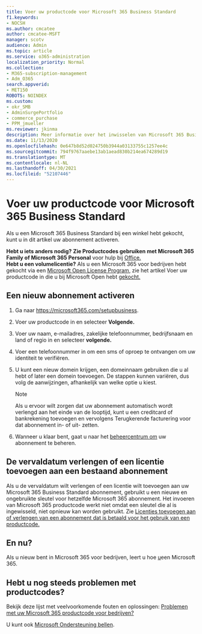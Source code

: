 ```yaml
---
title: Voer uw productcode voor Microsoft 365 Business Standard
f1.keywords:
- NOCSH
ms.author: cmcatee
author: cmcatee-MSFT
manager: scotv
audience: Admin
ms.topic: article
ms.service: o365-administration
localization_priority: Normal
ms.collection:
- M365-subscription-management
- Adm_O365
search.appverid:
- MET150
ROBOTS: NOINDEX
ms.custom:
- okr_SMB
- AdminSurgePortfolio
- commerce_purchase
- PPM_jmueller
ms.reviewer: jkinma
description: Meer informatie over het inwisselen van Microsoft 365 Business Standard productcode die is gekocht in een winkel.
ms.date: 11/13/2020
ms.openlocfilehash: 0e647b8d52d024750b3944a03133755c1257ee4c
ms.sourcegitcommit: 794f9767aaebe13ab1aead830b214ea674289d19
ms.translationtype: MT
ms.contentlocale: nl-NL
ms.lasthandoff: 04/30/2021
ms.locfileid: "52107446"
---
```

# <a name="enter-your-product-key-for-microsoft-365-business-standard"></a>Voer uw productcode voor Microsoft 365 Business Standard

Als u een Microsoft 365 Business Standard bij een winkel hebt gekocht, kunt u in dit artikel uw abonnement activeren.
  
 **Hebt u iets anders nodig?**
 **Zie Productcodes gebruiken met Microsoft 365 Family of Microsoft 365 Personal** voor hulp bij [Office.](https://support.microsoft.com/office/12a5763a-d45c-4685-8c95-a44500213759.aspx)  
 **Hebt u een volumelicentie?** Als u een Microsoft 365 voor bedrijven hebt gekocht via een [Microsoft Open License Program](https://go.microsoft.com/fwlink/p/?LinkID=613298), zie het artikel Voer uw productcode in die u bij Microsoft Open hebt [gekocht.](purchases-from-microsoft-open.md)
  
## <a name="activate-a-new-subscription"></a>Een nieuw abonnement activeren

1. Ga naar <a href="https://go.microsoft.com/fwlink/p/?LinkId=839911" target="_blank">https://microsoft365.com/setupbusiness</a>.

2. Voer uw productcode in en selecteer **Volgende.**

3. Voer uw naam, e-mailadres, zakelijke telefoonnummer, bedrijfsnaam en land of regio in en selecteer **volgende.**

4. Voer een telefoonnummer in om een sms of oproep te ontvangen om uw identiteit te verifiëren.

5. U kunt een nieuw domein krijgen, een domeinnaam gebruiken die u al hebt of later een domein toevoegen. De stappen kunnen variëren, dus volg de aanwijzingen, afhankelijk van welke optie u kiest.

    > [!NOTE]
    > Als u ervoor wilt zorgen dat uw abonnement automatisch wordt verlengd aan het einde van de [](subscriptions/renew-your-subscription.md#turn-recurring-billing-off-or-on) looptijd, kunt u een creditcard of bankrekening toevoegen en vervolgens Terugkerende facturering voor dat abonnement in- of uit- zetten.

6. Wanneer u klaar bent, gaat u naar het <a href="https://go.microsoft.com/fwlink/p/?linkid=2024339" target="_blank">beheercentrum om</a> uw abonnement te beheren.

## <a name="extend-the-expiration-date-or-add-a-license-to-an-existing-subscription"></a>De vervaldatum verlengen of een licentie toevoegen aan een bestaand abonnement

Als u de vervaldatum wilt verlengen of een licentie wilt toevoegen aan uw Microsoft 365 Business Standard abonnement, gebruikt u een nieuwe en ongebruikte sleutel voor hetzelfde Microsoft 365 abonnement. Het invoeren van Microsoft 365 productcode werkt niet omdat een sleutel die al is ingewisseld, niet opnieuw kan worden gebruikt. Zie [Licenties toevoegen aan of verlengen van een abonnement dat is betaald voor het gebruik van een productcode.](licenses/add-licenses-using-product-key.md)

## <a name="whats-next"></a>En nu?

Als u nieuw bent in Microsoft 365 voor bedrijven, leert u hoe [u](../admin/setup/setup.md)een Microsoft 365.
  
## <a name="still-having-trouble-with-product-keys"></a>Hebt u nog steeds problemen met productcodes?

Bekijk deze lijst met veelvoorkomende fouten en oplossingen: [Problemen met uw Microsoft 365 productcode voor bedrijven?](product-key-errors-and-solutions.md)
  
U kunt ook [Microsoft Ondersteuning bellen](../admin/contact-support-for-business-products.md).